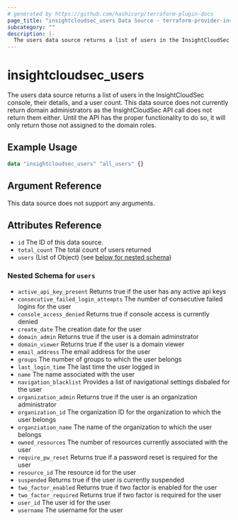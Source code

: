 ```yaml
---
# generated by https://github.com/hashicorp/terraform-plugin-docs
page_title: "insightcloudsec_users Data Source - terraform-provider-insightcloudsec"
subcategory: ""
description: |-
  The users data source returns a list of users in the InsightCloudSec console, their details, and a user count.
---
```


# insightcloudsec_users

The users data source returns a list of users in the InsightCloudSec console, their details, and a user count.  This data source does not currently return domain administrators as the InsightCloudSec API call does not return them either.  Until the API has the proper functionality to do so, it will only return those not assigned to the domain roles.

## Example Usage
```terraform
data "insightcloudsec_users" "all_users" {}

```

## Argument Reference

This data source does not support any arguments.


## Attributes Reference

- `id` The ID of this data source.
- `total_count` The total count of users returned
- `users` (List of Object) (see [below for nested schema](#nestedatt--users))

<a id="nestedatt--users"></a>
### Nested Schema for `users`

- `active_api_key_present` Returns true if the user has any active api keys
- `consecutive_failed_login_attempts` The number of consecutive failed logins for the user
- `console_access_denied` Returns true if console access is currently denied
- `create_date` The creation date for the user
- `domain_admin` Returns true if the user is a domain adminstrator
- `domain_viewer` Returns true if the user is a domain viewer
- `email_address` The email address for the user
- `groups` The number of groups to which the user belongs
- `last_login_time` The last time the user logged in
- `name` The name associated with the user
- `navigation_blacklist` Provides a list of navigational settings disbaled for the user
- `organization_admin` Returns true if the user is an organization administrator
- `organization_id` The organization ID for the organization to which the user belongs
- `organziation_name` The name of the organization to which the user belongs
- `owned_resources` The number of resources currently associated with the user
- `require_pw_reset` Returns true if a password reset is required for the user
- `resource_id` The resource id for the user
- `suspended` Returns true if the user is currently suspended
- `two_factor_enabled` Returns true if two factor is enabled for the user
- `two_factor_required` Returns true if two factor is required for the user
- `user_id` The user id for the user
- `username` The username for the user


